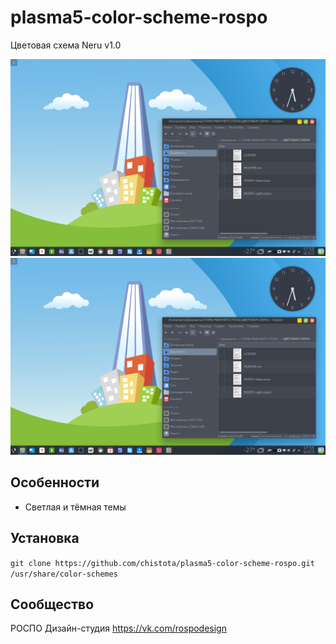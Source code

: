 plasma5-color-scheme-rospo
===============

Цветовая схема Neru v1.0


![Screenshot](screenshot.png)
![Screenshot](screenshot.png)

## Особенности

* Светлая и тёмная темы

## Установка

`git clone https://github.com/chistota/plasma5-color-scheme-rospo.git /usr/share/color-schemes`

## Сообщество
РОСПО Дизайн-студия
https://vk.com/rospodesign
